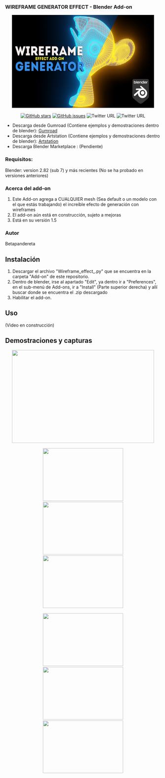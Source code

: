 ### WIREFRAME GENERATOR EFFECT  - Blender Add-on 

<p align="center">
  <img width="460" height="300" src=Demos/Presentacion_.png>
</p>
<p align="center">
    <!-- STARS ICONO -->
    <a href="https://github.com/BETAPANDERETA/Wireframe-generator-effect-Blender-Addon-/stargazers"><img alt="GitHub stars" src="https://img.shields.io/github/stars/BETAPANDERETA/Wireframe-generator-effect-Blender-Addon-?color=yellow&style=for-the-badge"></a>
    <!-- ISSUES ICONO -->
    <a href="https://github.com/BETAPANDERETA/Wireframe-generator-effect-Blender-Addon-/issues"><img alt="GitHub issues" src="https://img.shields.io/github/issues/BETAPANDERETA/Wireframe-generator-effect-Blender-Addon-?color=BLUE&style=for-the-badge"></a>
    <!-- GUMROAD ICONO -->
    <img alt="Twitter URL" src="https://img.shields.io/twitter/url?color=important&label=GUMROAD&style=for-the-badge&url=https%3A%2F%2Fgum.co%2FqdkwV">
    <!-- Artsation icono-->
    <img alt="Twitter URL" src="https://img.shields.io/twitter/url?color=blue&label=Artstation&style=for-the-badge&url=https%3A%2F%2Fwww.artstation.com%2Farchalord356">
</p>

- Descarga desde Gumroad (Contiene ejemplos y demostraciones dentro de blender):  [Gumroad](https://gum.co/qdkwV)
- Descarga desde Artstation (Contiene ejemplos y demostraciones dentro de blender): [Artstation](https://artstn.co/m/gJGq)
- Descarga Blender Marketplace : (Pendiente)

### Requisitos:
  Blender:
      version 2.82 (sub 7) y más recientes (No se ha probado en versiones anteriores)
### Acerca del add-on
1. Este Add-on agrega a CUALQUIER mesh (Sea default o un modelo con el que estás trabajando) el increíble efecto de generación con wireframes
2. El add-on aún está en construcción, sujeto a mejoras
3. Está en su versión 1.5
### Autor
Betapandereta
## Instalación
1. Descargar el archivo "Wireframe_effect_.py" que se encuentra en la carpeta "Add-on" de este repositorio. 
2. Dentro de blender, irse al apartado "Edit", ya dentro ir a "Preferences", en el sub-menú de Add-ons, ir a "Install" (Parte superior derecha) y allí buscar donde se encuentra el .zip descargado
3. Habilitar el add-on.
## Uso
(Video en construcción)
## Demostraciones y capturas

<p align="center">
  <img width="460" height="300" src=Demos/presentacion.gif>
</p>
<p align="center">
  <img width="260" height="170" src=Demos/demo_suzanne_1.gif>
  <img width="260" height="170" src=Demos/demo_suzanne_3.gif>
  <img width="260" height="170" src=Demos/demo_suzanne_2.gif>
</p>
<p align="center">
  <img width="260" height="170" src=Demos/demo_skull_vp.gif>
  <img width="260" height="170" src=Demos/demo_skull_w.gif>
  <img width="260" height="170" src=Demos/demo_skull.gif>
</p> 




